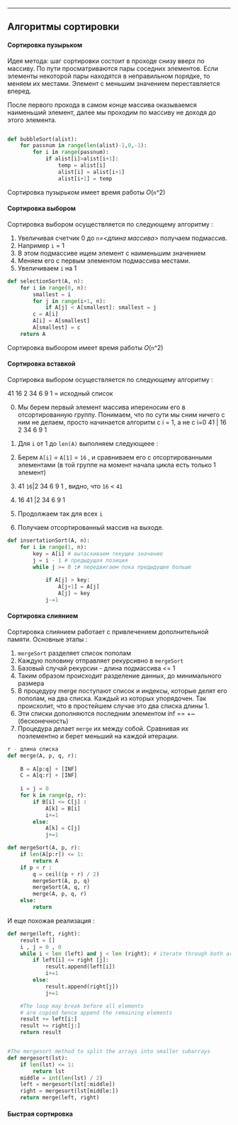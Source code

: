 ------------
Алгоритмы сортировки
------------

#### Сортировка пузырьком

Идея метода: шаг сортировки состоит в проходе снизу вверх по массиву. 
По пути просматриваются пары соседних элементов. 
Если элементы некоторой пары находятся в неправильном порядке, то меняем их местами.
Элемент с меньшим значением переставляется вперед.

После первого прохода в самом конце массива оказываемся наименьший элемент, далее мы проходим
по массиву не доходя до этого элемента.

```python

def bubbleSort(alist):
    for passnum in range(len(alist)-1,0,-1):
        for i in range(passnum):
            if alist[i]>alist[i+1]:
                temp = alist[i]
                alist[i] = alist[i+1]
                alist[i+1] = temp

```
Сортировка пузырьком имеет время работы *O*(`n`^2)

#### Сортировка выбором

Сортировка выбором осуществляется по следующему алгоритму :

1. Увеличивая счетчик 0 до `n`=*<длина массива>* получаем подмассив.
2. Например `i` = 1
3. В этом подмассиве ищем элемент с наименьшим значением
4. Меняем его с первым элементом подмассива местами.
5. Увеличиваем `i` на 1

```python
def selectionSort(A, n):
    for i in range(0, n):
        smallest = i
        for j in range(i+1, n):
            if A[j] < A[smallest]: smallest = j
        c = A[i]
        A[i] = A[smallest]
        A[smallest] = c
    return A
```

Сортировка выбоором имеет время работы *O*(`n`^2)

#### Сортировка вставкой

Сортировка выбором осуществляется по следующему алгоритму :

41 16 2 34 6 9 1 = исходный список

0. Мы берем первый элемент массива ипереносим его в отсортированную группу.
Понимаем, что по сути мы сним ничего с ним не делаем, просто начинается алгоритм с i = 1, а не с i=0
41 | 16 2 34 6 9 1

1. Для `i` от 1 до `len(A)` выполняем следующеее :
2. Берем `A[i]` = `A[1]` = `16` , и сравниваем его с отсортированными элементами (в той группе на момент начала цикла есть только 1 элемент)
      
3. 41 `16`|2 34 6 9 1  , видно, что `16` < `41`
4. 16 41 |2 34 6 9 1  
5. Продолжаем так для всех `i`
6. Получаем отсортированный массив на выходе.
```python
def insertationSort(A, n):
    for i in range(1, n):
        key = A[i] # вытаскиваем текущее значение
        j = i - 1 # предыдущая позиция
        while j >= 0 :# передвигаем пока предыдущее больше
            
            if A[j] > key:
                A[j+1] = A[j]
                A[j] = key
            j-=1
```


#### Сортировка слиянием

Сортировка слиянием работает с привлечением дополнительной памяти.
Основные этапы : 

1. `mergeSort` разделяет список пополам
2. Каждую половину отправляет рекурсивно в `mergeSort`
3. Базовый случай рекурсии - длина подмассива <= 1
4. Таким образом происходит разделение данных, до минимального размера
5. В процедуру merge поступают список и индексы, которые делят его пополам, на два списка. Каждый из которых упорядочен.
Так происхолит, что в простейшем случае это два списка длины 1.
6. Эти списки дополняются последним элементом inf == +~ (бесконечность)
7. Процедура делает `merge` их между собой. Сравнивая их поэлементно и берет меньший на каждой итерации.

```python
r - длина списка
def merge(A, p, q, r):
    
    B = A[p:q] + [INF]
    C = A[q:r] + [INF]
    
    i = j = 0
    for k in range(p, r):
        if B[i] <= C[j] :            
            A[k] = B[i]
            i+=1
        else:
            A[k] = C[j]
            j+=1

def mergeSort(A, p, r):
    if len(A[p:r]) <= 1:
        return A
    if p < r :
        q = ceil((p + r) / 2)
        mergeSort(A, p, q)
        mergeSort(A, q, r)
        merge(A, p, q, r)
    else:
        return
```
И еще похожая реализация : 
```python
def merge(left, right):
    result = []
    i , j = 0 , 0
    while i < len (left) and j < len (right): # iterate through both arrays and arrange the elements in sorted order
        if left[i] <= right [j]:
            result.append(left[i])
            i+=1
        else:
            result.append(right[j])
            j+=1

    #The loop may break before all elements
    # are copied hence append the remaining elements
    result += left[i:]
    result += right[j:]
    return result


#The mergesort method to split the arrays into smaller subarrays
def mergesort(lst):
    if len(lst) <= 1:
        return lst
    middle = int(len(lst) / 2)
    left = mergesort(lst[:middle])
    right = mergesort(lst[middle:])
    return merge(left, right)
```

#### Быстрая сортировка
